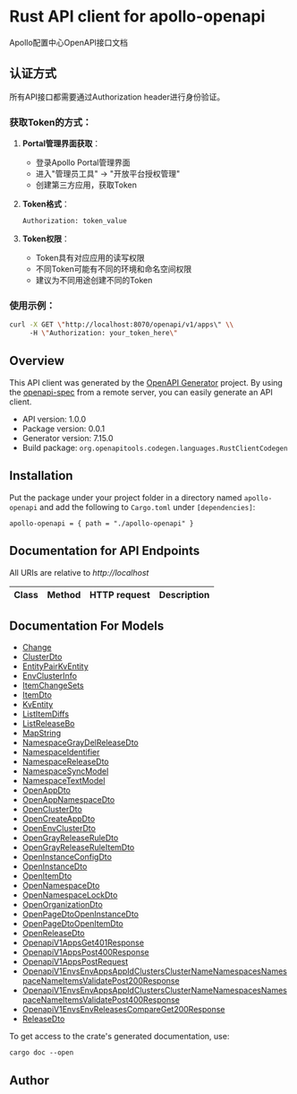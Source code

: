 # Rust API client for apollo-openapi

Apollo配置中心OpenAPI接口文档

## 认证方式

所有API接口都需要通过Authorization header进行身份验证。

### 获取Token的方式：

1. **Portal管理界面获取**：
   - 登录Apollo Portal管理界面
   - 进入\"管理员工具\" -> \"开放平台授权管理\"
   - 创建第三方应用，获取Token

2. **Token格式**：
   ```
   Authorization: token_value
   ```

3. **Token权限**：
   - Token具有对应应用的读写权限
   - 不同Token可能有不同的环境和命名空间权限
   - 建议为不同用途创建不同的Token

### 使用示例：
```bash
curl -X GET \"http://localhost:8070/openapi/v1/apps\" \\
     -H \"Authorization: your_token_here\"
```



## Overview

This API client was generated by the [OpenAPI Generator](https://openapi-generator.tech) project.  By using the [openapi-spec](https://openapis.org) from a remote server, you can easily generate an API client.

- API version: 1.0.0
- Package version: 0.0.1
- Generator version: 7.15.0
- Build package: `org.openapitools.codegen.languages.RustClientCodegen`

## Installation

Put the package under your project folder in a directory named `apollo-openapi` and add the following to `Cargo.toml` under `[dependencies]`:

```
apollo-openapi = { path = "./apollo-openapi" }
```

## Documentation for API Endpoints

All URIs are relative to *http://localhost*

Class | Method | HTTP request | Description
------------ | ------------- | ------------- | -------------


## Documentation For Models

 - [Change](docs/Change.md)
 - [ClusterDto](docs/ClusterDto.md)
 - [EntityPairKvEntity](docs/EntityPairKvEntity.md)
 - [EnvClusterInfo](docs/EnvClusterInfo.md)
 - [ItemChangeSets](docs/ItemChangeSets.md)
 - [ItemDto](docs/ItemDto.md)
 - [KvEntity](docs/KvEntity.md)
 - [ListItemDiffs](docs/ListItemDiffs.md)
 - [ListReleaseBo](docs/ListReleaseBo.md)
 - [MapString](docs/MapString.md)
 - [NamespaceGrayDelReleaseDto](docs/NamespaceGrayDelReleaseDto.md)
 - [NamespaceIdentifier](docs/NamespaceIdentifier.md)
 - [NamespaceReleaseDto](docs/NamespaceReleaseDto.md)
 - [NamespaceSyncModel](docs/NamespaceSyncModel.md)
 - [NamespaceTextModel](docs/NamespaceTextModel.md)
 - [OpenAppDto](docs/OpenAppDto.md)
 - [OpenAppNamespaceDto](docs/OpenAppNamespaceDto.md)
 - [OpenClusterDto](docs/OpenClusterDto.md)
 - [OpenCreateAppDto](docs/OpenCreateAppDto.md)
 - [OpenEnvClusterDto](docs/OpenEnvClusterDto.md)
 - [OpenGrayReleaseRuleDto](docs/OpenGrayReleaseRuleDto.md)
 - [OpenGrayReleaseRuleItemDto](docs/OpenGrayReleaseRuleItemDto.md)
 - [OpenInstanceConfigDto](docs/OpenInstanceConfigDto.md)
 - [OpenInstanceDto](docs/OpenInstanceDto.md)
 - [OpenItemDto](docs/OpenItemDto.md)
 - [OpenNamespaceDto](docs/OpenNamespaceDto.md)
 - [OpenNamespaceLockDto](docs/OpenNamespaceLockDto.md)
 - [OpenOrganizationDto](docs/OpenOrganizationDto.md)
 - [OpenPageDtoOpenInstanceDto](docs/OpenPageDtoOpenInstanceDto.md)
 - [OpenPageDtoOpenItemDto](docs/OpenPageDtoOpenItemDto.md)
 - [OpenReleaseDto](docs/OpenReleaseDto.md)
 - [OpenapiV1AppsGet401Response](docs/OpenapiV1AppsGet401Response.md)
 - [OpenapiV1AppsPost400Response](docs/OpenapiV1AppsPost400Response.md)
 - [OpenapiV1AppsPostRequest](docs/OpenapiV1AppsPostRequest.md)
 - [OpenapiV1EnvsEnvAppsAppIdClustersClusterNameNamespacesNamespaceNameItemsValidatePost200Response](docs/OpenapiV1EnvsEnvAppsAppIdClustersClusterNameNamespacesNamespaceNameItemsValidatePost200Response.md)
 - [OpenapiV1EnvsEnvAppsAppIdClustersClusterNameNamespacesNamespaceNameItemsValidatePost400Response](docs/OpenapiV1EnvsEnvAppsAppIdClustersClusterNameNamespacesNamespaceNameItemsValidatePost400Response.md)
 - [OpenapiV1EnvsEnvReleasesCompareGet200Response](docs/OpenapiV1EnvsEnvReleasesCompareGet200Response.md)
 - [ReleaseDto](docs/ReleaseDto.md)


To get access to the crate's generated documentation, use:

```
cargo doc --open
```

## Author


